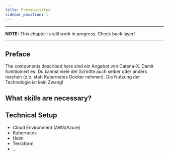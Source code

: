 ```yaml
---
title: Prerequisites
sidebar_position: 1
---
```


---
**NOTE:**
This chapter is still work in progress. Check back layer!

---

## Preface

The components described here sind ein Angebot von Catena-X. Damit funktioniert es. Du kannst viele der Schritte auch selber oder anders machen (z.b. statt Kubernetes Docker nehmen). Die Nutzung der Technologie ist kein Zwang!

## What skills are necessary?

## Technical Setup

- Cloud Environment (AWS/Azure)
- Kubernetes
- Helm
- Terraform
- ...
